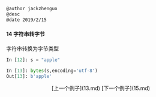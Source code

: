 ```markdown
@author jackzhenguo
@desc 
@date 2019/2/15
```

#### 14  字符串转字节　　

字符串转换为字节类型

```python
In [12]: s = "apple"                                                            

In [13]: bytes(s,encoding='utf-8')                                              
Out[13]: b'apple'
```


<center>[上一个例子](13.md)    [下一个例子](15.md)</center>